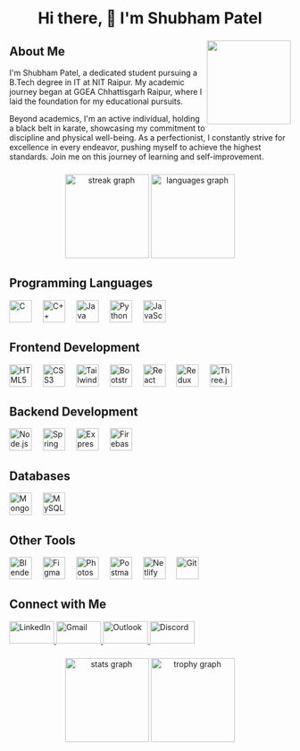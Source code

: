 <h1 align="center">Hi there, 👋 I'm Shubham Patel</h1>

###

<img align="right" height="150" src="https://i.pinimg.com/originals/9e/f4/8d/9ef48d4f13d46e494177b510c01f331a.png" />

<h2 align="left">About Me</h2>

<p align="left">
I'm Shubham Patel, a dedicated student pursuing a B.Tech degree in IT at NIT Raipur. My academic journey began at GGEA Chhattisgarh Raipur, where I laid the foundation for my educational pursuits.
</p>
<p align="left">
Beyond academics, I'm an active individual, holding a black belt in karate, showcasing my commitment to discipline and physical well-being. As a perfectionist, I constantly strive for excellence in every endeavor, pushing myself to achieve the highest standards. Join me on this journey of learning and self-improvement.
</p>

###

<div align="center">
  <img src="https://streak-stats.demolab.com?user=Sp-177&locale=en&mode=daily&theme=dracula&hide_border=false&border_radius=5" height="150" alt="streak graph" />
  <img src="https://github-readme-stats.vercel.app/api/top-langs?username=Sp-177&locale=en&hide_title=false&layout=compact&card_width=320&langs_count=5&theme=dracula&hide_border=false" height="150" alt="languages graph" />
</div>

###

<h2 align="left">Programming Languages</h2>

<div align="left">
  <img src="https://cdn.jsdelivr.net/gh/devicons/devicon/icons/c/c-original.svg" height="40" alt="C" />
  <img width="12" />
  <img src="https://cdn.jsdelivr.net/gh/devicons/devicon/icons/cplusplus/cplusplus-original.svg" height="40" alt="C++" />
  <img width="12" />
  <img src="https://cdn.jsdelivr.net/gh/devicons/devicon/icons/java/java-original.svg" height="40" alt="Java" />
  <img width="12" />
  <img src="https://skillicons.dev/icons?i=py" height="40" alt="Python" />
  <img width="12" />
  <img src="https://skillicons.dev/icons?i=js" height="40" alt="JavaScript" />
</div>

###

<h2 align="left">Frontend Development</h2>

<div align="left">
  <img src="https://cdn.jsdelivr.net/gh/devicons/devicon/icons/html5/html5-original.svg" height="40" alt="HTML5" />
  <img width="12" />
  <img src="https://cdn.jsdelivr.net/gh/devicons/devicon/icons/css3/css3-original.svg" height="40" alt="CSS3" />
  <img width="12" />
  <img src="https://skillicons.dev/icons?i=tailwind" height="40" alt="Tailwind CSS" />
  <img width="12" />
  <img src="https://cdn.jsdelivr.net/gh/devicons/devicon/icons/bootstrap/bootstrap-original.svg" height="40" alt="Bootstrap" />
  <img width="12" />
  <img src="https://cdn.jsdelivr.net/gh/devicons/devicon/icons/react/react-original.svg" height="40" alt="React" />
  <img width="12" />
  <img src="https://cdn.simpleicons.org/redux/764ABC" height="40" alt="Redux" />
  <img width="12" />
  <img src="https://skillicons.dev/icons?i=threejs" height="40" alt="Three.js" />
</div>

###

<h2 align="left">Backend Development</h2>

<div align="left">
  <img src="https://skillicons.dev/icons?i=nodejs" height="40" alt="Node.js" />
  <img width="12" />
  <img src="https://skillicons.dev/icons?i=spring" height="40" alt="Spring" />
  <img width="12" />
  <img src="https://skillicons.dev/icons?i=express" height="40" alt="Express" />
  <img width="12" />
  <img src="https://cdn.jsdelivr.net/gh/devicons/devicon/icons/firebase/firebase-plain.svg" height="40" alt="Firebase" />
</div>

###

<h2 align="left">Databases</h2>

<div align="left">
  <img src="https://skillicons.dev/icons?i=mongodb" height="40" alt="MongoDB" />
  <img width="12" />
  <img src="https://cdn.simpleicons.org/mysql/4479A1" height="40" alt="MySQL" />
</div>

###

<h2 align="left">Other Tools</h2>

<div align="left">
  <img src="https://skillicons.dev/icons?i=blender" height="40" alt="Blender" />
  <img width="12" />
  <img src="https://skillicons.dev/icons?i=figma" height="40" alt="Figma" />
  <img width="12" />
  <img src="https://skillicons.dev/icons?i=ps" height="40" alt="Photoshop" />
  <img width="12" />
  <img src="https://cdn.simpleicons.org/postman/FF6C37" height="40" alt="Postman" />
  <img width="12" />
  <img src="https://cdn.simpleicons.org/netlify/00C7B7" height="40" alt="Netlify" />
  <img width="12" />
  <img src="https://cdn.simpleicons.org/git/F05032" height="40" alt="Git" />
</div>

###

<h2 align="left">Connect with Me</h2>

<div align="left">
  <a href="https://www.linkedin.com/in/shubham-patel-517400291/" target="_blank">
    <img src="https://raw.githubusercontent.com/maurodesouza/profile-readme-generator/master/src/assets/icons/social/linkedin/default.svg" width="80" height="40" alt="LinkedIn" />
  </a>
  <a href="mailto:shub404.x@gmail.com" target="_blank">
    <img src="https://raw.githubusercontent.com/maurodesouza/profile-readme-generator/master/src/assets/icons/social/gmail/default.svg" width="80" height="40" alt="Gmail" />
  </a>
  <a href="mailto:shubh177@outlook.com" target="_blank">
    <img src="https://raw.githubusercontent.com/maurodesouza/profile-readme-generator/master/src/assets/icons/social/microsoft-outlook/default.svg" width="80" height="40" alt="Outlook" />
  </a>
  <a href="https://discord.com/channels/@Sp-177" target="_blank">
    <img src="https://raw.githubusercontent.com/maurodesouza/profile-readme-generator/master/src/assets/icons/social/discord/default.svg" width="80" height="40" alt="Discord" />
  </a>
</div>

###

<div align="center">
  <img src="https://github-readme-stats.vercel.app/api?username=Sp-177&hide_title=false&hide_rank=false&show_icons=true&include_all_commits=true&count_private=true&disable_animations=false&theme=dracula&locale=en&hide_border=false&order=1" height="150" alt="stats graph" />
  <img src="https://github-profile-trophy.vercel.app?username=Sp-177&theme=dracula&column=-1&row=2&margin-w=8&margin-h=8&no-bg=true&no-frame=true&order=4" height="150" alt="trophy graph" />
</div>
